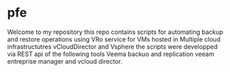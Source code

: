 # pfe
Welcome to my repository this repo contains scripts for automating  backup and restore operations using VRo service for VMs hosted in Multiple cloud infrastructutres vCloudDirector and Vsphere the scripts were developped via REST api of the following tools Veema backuo and replication veeam entreprise manager and vcloud director.
